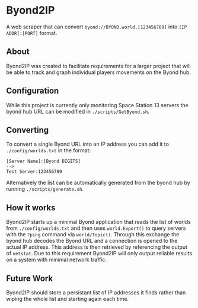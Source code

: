 # Byond2IP 

A web scraper that can convert `byond://BYOND.world.[123456789]` into `[IP ADDR]:[PORT]` format.

## About

Byond2IP was created to facilitate requirements for a larger project that will be able to track and graph individual players movements on the Byond hub.

## Configuration

While this project is currently only monitoring Space Station 13 servers the byond hub URL can be modified in `./scripts/GetByond.sh`. 

## Converting

To convert a single Byond URL into an IP address you can add it to `./config/worlds.txt` in the format:

```
[Server Name]:[Byond DIGITS]
-->
Test Server:123456789
``` 

Alternatively the list can be automatically generated from the byond hub by running `./scripts/generate.sh`.

## How it works

Byond2IP starts up a minimal Byond application that reads the list of worlds from `./config/worlds.txt` and then uses `world.Export()` to query servers with the `?ping` command via `world/Topic()`. Through this exchange the byond hub decodes the Byond URL and a connection is opened to the actual IP address. This address is then retrieved by referencing the output of `netstat`. Due to this requirement Byond2IP will only output reliable results on a system with minimal network traffic. 

## Future Work

Byond2IP should store a persistant list of IP addresses it finds rather than wiping the whole list and starting again each time. 
